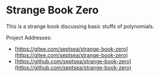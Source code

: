 # Strange Book Zero

This is a strange book discussing basic stuffs of polynomials.

Project Addresses:

- [https://gitee.com/septsea/strange-book-zero](https://gitee.com/septsea/strange-book-zero)
- [https://github.com/septsea/strange-book-zero](https://github.com/septsea/strange-book-zero)
